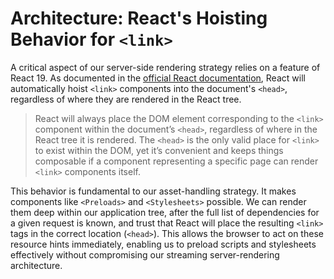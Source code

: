 # Architecture: React's Hoisting Behavior for `<link>`

A critical aspect of our server-side rendering strategy relies on a feature of React 19. As documented in the [official React documentation](https://react.dev/reference/react-dom/components/link#special-rendering-behavior), React will automatically hoist `<link>` components into the document's `<head>`, regardless of where they are rendered in the React tree.

> React will always place the DOM element corresponding to the `<link>` component within the document’s `<head>`, regardless of where in the React tree it is rendered. The `<head>` is the only valid place for `<link>` to exist within the DOM, yet it’s convenient and keeps things composable if a component representing a specific page can render `<link>` components itself.

This behavior is fundamental to our asset-handling strategy. It makes components like `<Preloads>` and `<Stylesheets>` possible. We can render them deep within our application tree, after the full list of dependencies for a given request is known, and trust that React will place the resulting `<link>` tags in the correct location (`<head>`). This allows the browser to act on these resource hints immediately, enabling us to preload scripts and stylesheets effectively without compromising our streaming server-rendering architecture.

